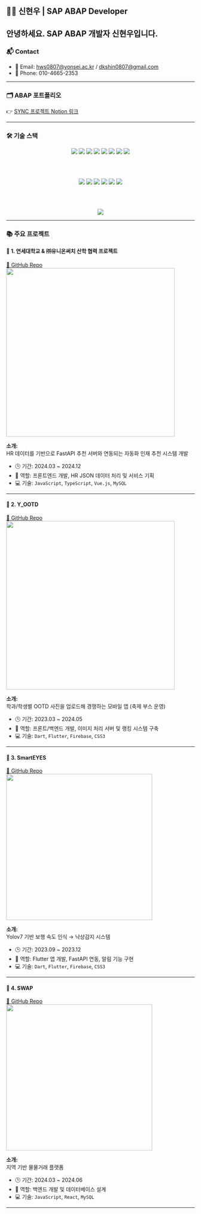 ## 👨‍💻 신현우 | SAP ABAP Developer

안녕하세요. SAP ABAP 개발자 신현우입니다.  
---

### 📬 Contact

- 📧 Email: hws0807@yonsei.ac.kr / dkshin0807@gmail.com  
- 📱 Phone: 010-4665-2353  

---

### 🗂️ ABAP 포트폴리오

👉 [SYNC 프로젝트 Notion 링크](https://www.notion.so/SYNC-Projects-2294004e375480949a89cd585cb707f5)

---

### 🛠️ 기술 스택

<div align="center">

<!-- 언어 -->
<img src="https://img.shields.io/badge/ABAP-0FAAFF?style=flat&logo=sap&logoColor=white"/>
<img src="https://img.shields.io/badge/Java-007396?style=flat&logo=openjdk&logoColor=white"/>
<img src="https://img.shields.io/badge/JavaScript-F7DF1E?style=flat&logo=javascript&logoColor=black"/>
<img src="https://img.shields.io/badge/TypeScript-3178C6?style=flat&logo=typescript&logoColor=white"/>
<img src="https://img.shields.io/badge/PHP-777BB4?style=flat&logo=php&logoColor=white"/>
<img src="https://img.shields.io/badge/Dart-0175C2?style=flat&logo=dart&logoColor=white"/>
<img src="https://img.shields.io/badge/HTML5-E34F26?style=flat&logo=html5&logoColor=white"/>
<img src="https://img.shields.io/badge/CSS3-1572B6?style=flat&logo=css3&logoColor=white"/>

<br/><br/>

<!-- 프레임워크 & 라이브러리 -->
<img src="https://img.shields.io/badge/Fiori%20&%20UI5-0FAAFF?style=flat&logo=sap&logoColor=white"/>
<img src="https://img.shields.io/badge/Spring-6DB33F?style=flat&logo=spring&logoColor=white"/>
<img src="https://img.shields.io/badge/Vue.js-4FC08D?style=flat&logo=vue.js&logoColor=white"/>
<img src="https://img.shields.io/badge/React-61DAFB?style=flat&logo=react&logoColor=black"/>
<img src="https://img.shields.io/badge/Flutter-02569B?style=flat&logo=flutter&logoColor=white"/>
<img src="https://img.shields.io/badge/Firebase-FFCA28?style=flat&logo=firebase&logoColor=black"/>

<br/><br/>

<!-- 데이터베이스 -->
<img src="https://img.shields.io/badge/MySQL-4479A1?style=flat&logo=mysql&logoColor=white"/>

</div>

---

### 📚 주요 프로젝트

#### 🔹 1. 연세대학교 & ㈜유니온써치 산학 협력 프로젝트
[🔗 GitHub Repo](https://github.com/alpkh/unionsearch)  
<a href="https://github.com/alpkh/unionsearch">
  <img width="450" src="https://github-readme-stats.vercel.app/api/pin/?username=alpkh&repo=unionsearch&theme=gruvbox">
</a>

**소개:**  
HR 데이터를 기반으로 FastAPI 추천 서버와 연동되는 자동화 인재 추천 시스템 개발  

- 🕒 기간: 2024.03 ~ 2024.12  
- 🧩 역할: 프론트엔드 개발, HR JSON 데이터 처리 및 서비스 기획  
- 💻 기술: `JavaScript`, `TypeScript`, `Vue.js`, `MySQL`

---

#### 🔹 2. Y_OOTD
[🔗 GitHub Repo](https://github.com/alpkh/y_ootd)  
<a href="https://github.com/alpkh/y_ootd">
  <img width="450" src="https://github-readme-stats.vercel.app/api/pin/?username=alpkh&repo=y_ootd&theme=gruvbox">
</a>

**소개:**  
학과/학생별 OOTD 사진을 업로드해 경쟁하는 모바일 앱 (축제 부스 운영)  

- 🕒 기간: 2023.03 ~ 2024.05  
- 🧩 역할: 프론트/백엔드 개발, 이미지 처리 서버 및 랭킹 시스템 구축  
- 💻 기술: `Dart`, `Flutter`, `Firebase`, `CSS3`

---

#### 🔹 3. SmartEYES
[🔗 GitHub Repo](https://github.com/alpkh/smarteyes)  
<a href="https://github.com/alpkh/smarteyes">
  <img width="390" src="https://github-readme-stats.vercel.app/api/pin/?username=alpkh&repo=smarteyes&theme=gruvbox">
</a>

**소개:**  
Yolov7 기반 보행 속도 인식 → 낙상감지 시스템  

- 🕒 기간: 2023.09 ~ 2023.12  
- 🧩 역할: Flutter 앱 개발, FastAPI 연동, 알림 기능 구현  
- 💻 기술: `Dart`, `Flutter`, `Firebase`, `CSS3`

---

#### 🔹 4. SWAP
[🔗 GitHub Repo](https://github.com/alpkh/swap)  
<a href="https://github.com/alpkh/swap">
  <img width="390" src="https://github-readme-stats.vercel.app/api/pin/?username=alpkh&repo=swap&theme=gruvbox">
</a>

**소개:**  
지역 기반 물물거래 플랫폼  

- 🕒 기간: 2024.03 ~ 2024.06  
- 🧩 역할: 백엔드 개발 및 데이터베이스 설계  
- 💻 기술: `JavaScript`, `React`, `MySQL`

---
